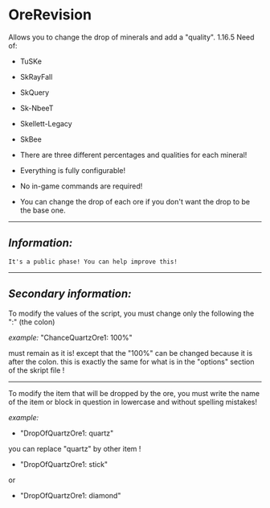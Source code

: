 # OreRevision
 Allows you to change the drop of minerals and add a "quality". 1.16.5
 Need of:
 - TuSKe
 - SkRayFall
 - SkQuery
 - Sk-NbeeT
 - Skellett-Legacy
 - SkBee

- There are three different percentages and qualities for each mineral! 
- Everything is fully configurable!
- No in-game commands are required!
- You can change the drop of each ore if you don't want the drop to be the base one.
------
_**Information:**_
------
    It's a public phase! You can help improve this!


-------------
_**Secondary information:**_
-------------
To modify the values of the script, you must change only the following the ":" (the colon)

_example:_
"ChanceQuartzOre1: 100%"

must remain as it is! except that the "100%" can be changed because it is after the colon.
this is exactly the same for what is in the "options" section of the skript file !


----
To modify the item that will be dropped by the ore, you must write the name of the item or block in question in lowercase and without spelling mistakes!

_example:_
- "DropOfQuartzOre1: quartz"

you can replace "quartz" by other item !

- "DropOfQuartzOre1: stick"

or

- "DropOfQuartzOre1: diamond"
